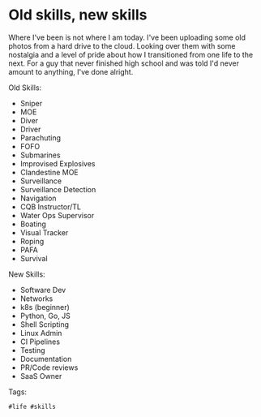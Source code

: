 # Old skills, new skills

Where I've been is not where I am today. I've been uploading some old 
photos from a hard drive to the cloud. Looking over them with some 
nostalgia and a level of pride about how I transitioned from one life
to the next. For a guy that never finished high school and was told I'd
never amount to anything, I've done alright.

Old Skills:

- Sniper
- MOE
- Diver
- Driver
- Parachuting
- FOFO
- Submarines
- Improvised Explosives
- Clandestine MOE
- Surveillance
- Surveillance Detection
- Navigation
- CQB Instructor/TL
- Water Ops Supervisor
- Boating
- Visual Tracker
- Roping
- PAFA
- Survival

New Skills:

- Software Dev
- Networks
- k8s (beginner)
- Python, Go, JS
- Shell Scripting
- Linux Admin
- CI Pipelines
- Testing
- Documentation
- PR/Code reviews
- SaaS Owner

Tags:

    #life #skills

